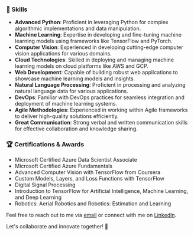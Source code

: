 ### 🔧 Skills

- **Advanced Python**: Proficient in leveraging Python for complex algorithmic implementations and data manipulation.
- **Machine Learning**: Expertise in developing and fine-tuning machine learning models using frameworks like TensorFlow and PyTorch.
- **Computer Vision**: Experienced in developing cutting-edge computer vision applications for various domains.
- **Cloud Technologies**: Skilled in deploying and managing machine learning models on cloud platforms like AWS and GCP.
- **Web Development**: Capable of building robust web applications to showcase machine learning models and insights.
- **Natural Language Processing**: Proficient in processing and analyzing natural language data for various applications.
- **DevOps**: Familiar with DevOps practices for seamless integration and deployment of machine learning systems.
- **Agile Methodologies**: Experienced in working within Agile frameworks to deliver high-quality solutions efficiently.
- **Great Communication**: Strong verbal and written communication skills for effective collaboration and knowledge sharing.

### 🏆 Certifications & Awards

- Microsoft Certified Azure Data Scientist Associate
- Microsoft Certified Azure Fundamentals
- Advanced Computer Vision with TensorFlow from Coursera
- Custom Models, Layers, and Loss Functions with TensorFlow
- Digital Signal Processing
- Introduction to TensorFlow for Artificial Intelligence, Machine Learning, and Deep Learning
- Robotics: Aerial Robotics and Robotics: Estimation and Learning

Feel free to reach out to me via [email](mailto:markosmuche2018@gmail.com) or connect with me on [LinkedIn](https://www.linkedin.com/in/markosmuche).

Let's collaborate and innovate together! 🚀
